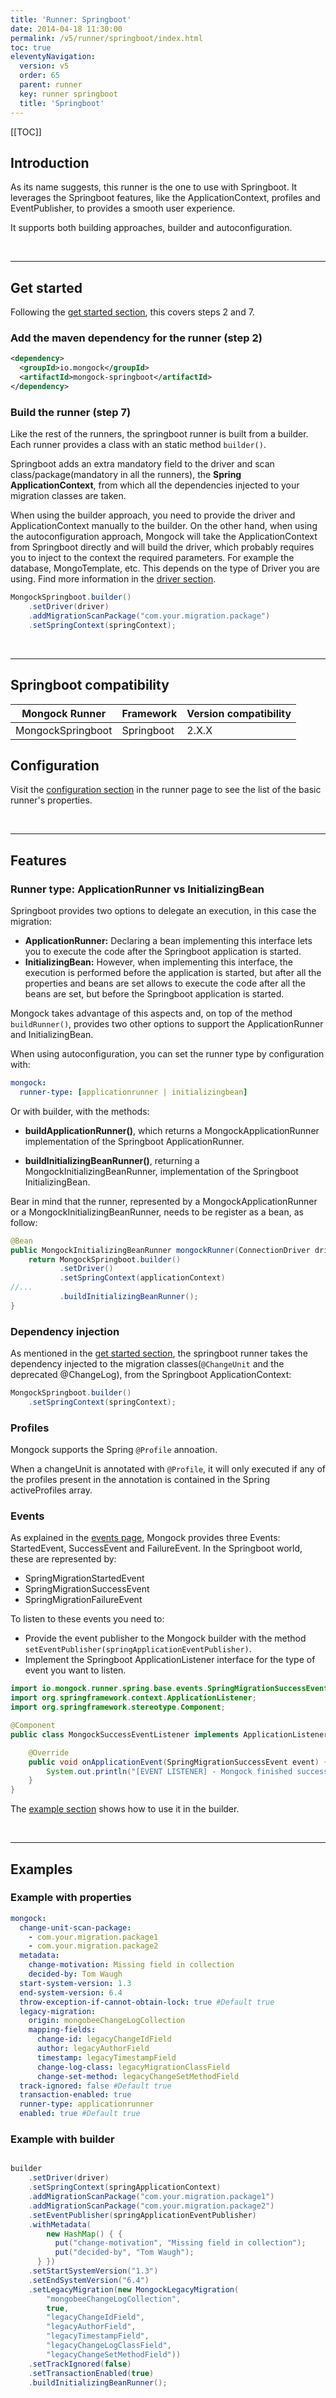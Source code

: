 ```yaml
---
title: 'Runner: Springboot' 
date: 2014-04-18 11:30:00 
permalink: /v5/runner/springboot/index.html
toc: true
eleventyNavigation:
  version: v5
  order: 65 
  parent: runner
  key: runner springboot
  title: 'Springboot'
---
```


[[TOC]]

## Introduction
As its name suggests, this runner is the one to use with Springboot. It leverages the Springboot features, like the ApplicationContext, profiles and EventPublisher, to provides a smooth user experience.

It supports both building approaches, builder and autoconfiguration.

<br />

______________________________________


## Get started
Following the [get started section](/get-started#steps-to-run-mongock), this covers steps 2 and 7.

### Add the maven dependency for the runner (step 2)
```xml
<dependency>
  <groupId>io.mongock</groupId>
  <artifactId>mongock-springboot</artifactId>
</dependency>
```

### Build the runner (step 7)
Like the rest of the runners, the springboot runner is built from a builder. Each runner provides a class with an static method `builder()`.

Springboot adds an extra mandatory field to the driver and scan class/package(mandatory in all the runners), the **Spring ApplicationContext**, from which all the dependencies injected to your migration classes are taken.

When using the builder approach, you need to provide the driver and ApplicationContext manually to the builder. On the other hand, when using the autoconfiguration approach, Mongock will take the ApplicationContext from Springboot directly and will build the driver, which probably requires you to inject to the context the required parameters. For example the database, MongoTemplate, etc. This depends on the type of Driver you are using. Find more information in the [driver section](/driver).

```java
MongockSpringboot.builder()
    .setDriver(driver)
    .addMigrationScanPackage("com.your.migration.package")
    .setSpringContext(springContext);
```

<br />

______________________________________

## Springboot compatibility
|   Mongock Runner   | Framework  | Version compatibility |
|--------------------|------------|-----------------------|
|  MongockSpringboot | Springboot | 2.X.X                 |

## Configuration
Visit the [configuration section](/runner#configuration) in the runner page to see the list of the basic runner's properties.

<br />

______________________________________

## Features

### Runner type: ApplicationRunner vs InitializingBean

Springboot provides two options to delegate an execution, in this case the migration:
- **ApplicationRunner:** Declaring a bean implementing this interface lets you to execute the code after the Springboot application is started. 
- **InitializingBean:** However, when implementing this interface, the execution is performed before the application is started, but after all the properties and beans are set allows to execute the code after all the beans are set, but before the Springboot application is started.


Mongock takes advantage of this aspects and, on top of the method `buildRunner()`, provides two other options to support the ApplicationRunner and InitializingBean.

When using autoconfiguration, you can set the runner type by configuration with:
```yaml
mongock:
  runner-type: [applicationrunner | initializingbean]
```

Or with builder, with the methods:
- **buildApplicationRunner()**, which returns a MongockApplicationRunner implementation of the Springboot ApplicationRunner.

- **buildInitializingBeanRunner()**, returning a MongockInitializingBeanRunner, implementation of the Springboot InitializingBean. 

Bear in mind that the runner, represented by a MongockApplicationRunner or a MongockInitializingBeanRunner, needs to be register as a bean, as follow:
```java
@Bean
public MongockInitializingBeanRunner mongockRunner(ConnectionDriver driver, ApplicationContext applicationContext) {
    return MongockSpringboot.builder()
           .setDriver()
           .setSpringContext(applicationContext)
//...
           .buildInitializingBeanRunner();
}
```

### Dependency injection
As mentioned in the [get started section](#get-started), the springboot runner takes the dependency injected to the migration classes(`@ChangeUnit` and the deprecated @ChangeLog), from the Springboot ApplicationContext:
```java
MongockSpringboot.builder()
    .setSpringContext(springContext);
```
### Profiles 
Mongock supports the Spring `@Profile` annoation.

When a changeUnit is annotated with `@Profile`, it will only executed if any of the profiles present in the annotation is contained in the Spring activeProfiles array.

### Events
As explained in the [events page](/events), Mongock provides three Events: StartedEvent, SuccessEvent and FailureEvent. In the Springboot world, these are represented by:
- SpringMigrationStartedEvent
- SpringMigrationSuccessEvent
- SpringMigrationFailureEvent

To listen to these events you need to:
- Provide the event publisher to the Mongock builder with the method `setEventPublisher(springApplicationEventPublisher)`.
- Implement the Springboot ApplicationListener interface for the type of event you want to listen.

```java
import io.mongock.runner.spring.base.events.SpringMigrationSuccessEvent;
import org.springframework.context.ApplicationListener;
import org.springframework.stereotype.Component;

@Component
public class MongockSuccessEventListener implements ApplicationListener<SpringMigrationSuccessEvent> {

    @Override
    public void onApplicationEvent(SpringMigrationSuccessEvent event) {
        System.out.println("[EVENT LISTENER] - Mongock finished successfully");
    }
}
```

The [example section](/runner/springboot#examples) shows how to use it in the builder.

<br />

______________________________________

## Examples

### Example with properties
```yaml
mongock:
  change-unit-scan-package:
    - com.your.migration.package1
    - com.your.migration.package2
  metadata:
    change-motivation: Missing field in collection
    decided-by: Tom Waugh
  start-system-version: 1.3
  end-system-version: 6.4
  throw-exception-if-cannot-obtain-lock: true #Default true
  legacy-migration:
    origin: mongobeeChangeLogCollection
    mapping-fields:
      change-id: legacyChangeIdField
      author: legacyAuthorField
      timestamp: legacyTimestampField
      change-log-class: legacyMigrationClassField
      change-set-method: legacyChangeSetMethodField
  track-ignored: false #Default true
  transaction-enabled: true
  runner-type: applicationrunner
  enabled: true #Default true
```

### Example with builder
```java 

builder
    .setDriver(driver)
    .setSpringContext(springApplicationContext)
    .addMigrationScanPackage("com.your.migration.package1")
    .addMigrationScanPackage("com.your.migration.package2")
    .setEventPublisher(springApplicationEventPublisher)
    .withMetadata(
        new HashMap() { {
          put("change-motivation", "Missing field in collection");
          put("decided-by", "Tom Waugh");
      } })
    .setStartSystemVersion("1.3")
    .setEndSystemVersion("6.4")
    .setLegacyMigration(new MongockLegacyMigration(
        "mongobeeChangeLogCollection", 
        true, 
        "legacyChangeIdField", 
        "legacyAuthorField", 
        "legacyTimestampField", 
        "legacyChangeLogClassField", 
        "legacyChangeSetMethodField"))
    .setTrackIgnored(false)
    .setTransactionEnabled(true)
    .buildInitializingBeanRunner();
```    